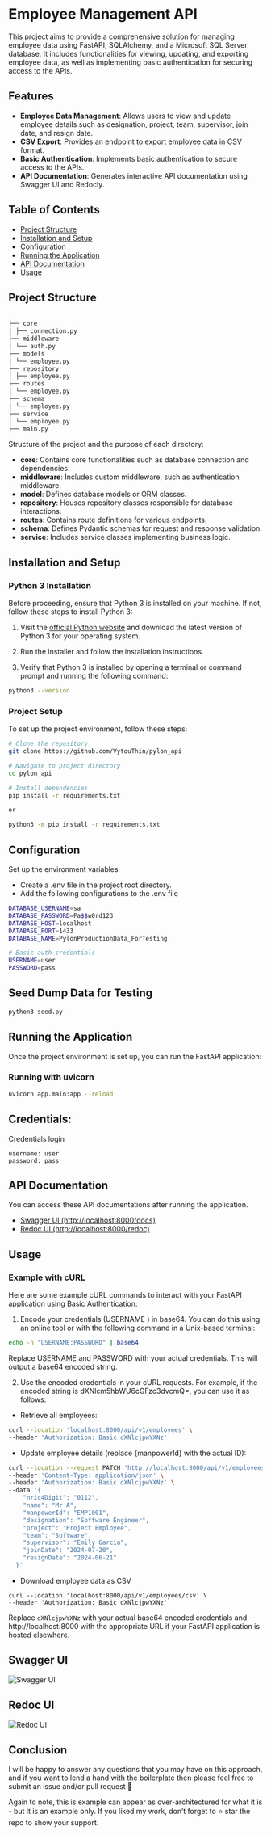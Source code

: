 # Employee Management API

This project aims to provide a comprehensive solution for managing employee data using FastAPI, SQLAlchemy, and a Microsoft SQL Server database.
It includes functionalities for viewing, updating, and exporting employee data, as well as implementing basic authentication for securing access to the APIs.

## Features
- **Employee Data Management**: Allows users to view and update employee details such as designation, project, team, supervisor, join date, and resign date.
- **CSV Export**: Provides an endpoint to export employee data in CSV format.
- **Basic Authentication**: Implements basic authentication to secure access to the APIs.
- **API Documentation**: Generates interactive API documentation using Swagger UI and Redocly.

## Table of Contents

- [Project Structure](#project-structure)
- [Installation and Setup](#installation)
- [Configuration](#configuration)
- [Running the Application](#running-the-application)
- [API Documentation](#api-documentation)
- [Usage](#usage)

## Project Structure
```bash
.
├── core
| ├── connection.py
├── middleware
| └── auth.py
├── models
| └── employee.py
├── repository
│ ├── employee.py
├── routes
| └── employee.py
├── schema
| └── employee.py
├── service
│ └── employee.py
├── main.py
```
Structure of the project and the purpose of each directory:

- **core**: Contains core functionalities such as database connection and dependencies.
- **middleware**: Includes custom middleware, such as authentication middleware.
- **model**: Defines database models or ORM classes.
- **repository**: Houses repository classes responsible for database interactions.
- **routes**: Contains route definitions for various endpoints.
- **schema**: Defines Pydantic schemas for request and response validation.
- **service**: Includes service classes implementing business logic.

## Installation and Setup

### Python 3 Installation
Before proceeding, ensure that Python 3 is installed on your machine. If not, follow these steps to install Python 3:

1.  Visit the [official Python website](https://www.python.org/downloads/) and download the latest version of Python 3 for your operating system.

2.  Run the installer and follow the installation instructions.

3.  Verify that Python 3 is installed by opening a terminal or command prompt and running the following command:
```bash
python3 --version
```
### Project Setup
To set up the project environment, follow these steps:

```bash
# Clone the repository
git clone https://github.com/VytouThin/pylon_api

# Navigate to project directory
cd pylon_api

# Install dependencies
pip install -r requirements.txt

or

python3 -m pip install -r requirements.txt
```

## Configuration
Set up the environment variables
- Create a .env file in the project root directory.
- Add the following configurations to the .env file
```bash
DATABASE_USERNAME=sa
DATABASE_PASSWORD=Pa$$w0rd123
DATABASE_HOST=localhost
DATABASE_PORT=1433
DATABASE_NAME=PylonProductionData_ForTesting

# Basic auth credentials
USERNAME=user
PASSWORD=pass

```
## Seed Dump Data for Testing

```bash
python3 seed.py
```

## Running the Application
Once the project environment is set up, you can run the FastAPI application:
### Running with uvicorn
```bash
uvicorn app.main:app --reload
```

## Credentials:

Credentials login

```
username: user
password: pass
```

## API Documentation

You can access these API documentations after running the application.

- [Swagger UI (http://localhost:8000/docs)](http://localhost:8000/docs)
- [Redoc UI (http://localhost:8000/redoc)](http://localhost:8000/redoc)

## Usage
### Example with cURL
Here are some example cURL commands to interact with your FastAPI application using Basic Authentication:

1. Encode your credentials (USERNAME
) in base64. You can do this using an online tool or with the following command in a Unix-based terminal:
```bash
echo -n "USERNAME:PASSWORD" | base64
```
Replace USERNAME and PASSWORD with your actual credentials. This will output a base64 encoded string.

2. Use the encoded credentials in your cURL requests.
For example, if the encoded string is dXNlcm5hbWU6cGFzc3dvcmQ=, you can use it as follows:

- Retrieve all employees:
```bash
curl --location 'localhost:8000/api/v1/employees' \ 
--header 'Authorization: Basic dXNlcjpwYXNz'
```
- Update employee details (replace {manpowerId} with the actual ID):
```bash
curl --location --request PATCH 'http://localhost:8000/api/v1/employees/{manpowerId}' \
--header 'Content-Type: application/json' \
--header 'Authorization: Basic dXNlcjpwYXNz' \
--data '{
    "nric4Digit": "0112",
    "name": "Mr A",
    "manpowerId": "EMP1001",
    "designation": "Software Engineer",
    "project": "Project Employee",
    "team": "Software",
    "supervisor": "Emily Garcia",
    "joinDate": "2024-07-20",
    "resignDate": "2024-06-21"
  }'
```
- Download employee data as CSV
```
curl --location 'localhost:8000/api/v1/employees/csv' \
--header 'Authorization: Basic dXNlcjpwYXNz'
```
Replace `dXNlcjpwYXNz` with your actual base64 encoded credentials and http://localhost:8000 with the appropriate URL if your FastAPI application is hosted elsewhere.

## Swagger UI
![Swagger UI](assets/swagger.png)
## Redoc UI
![Redoc UI](assets/redoc.png)


## Conclusion

I will be happy to answer any questions that you may have on this approach, and if you want to lend a hand with the boilerplate then please feel free to submit an issue and/or pull request 🙂

Again to note, this is example can appear as over-architectured for what it is - but it is an example only. If you liked my work, don’t forget to ⭐ star the repo to show your support.
